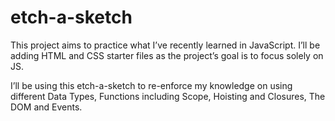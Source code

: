# etch-a-sketch

This project aims to practice what I’ve recently learned in JavaScript. I’ll be adding HTML and CSS starter files as the project’s goal is to focus solely on JS.

I’ll be using this etch-a-sketch to re-enforce my knowledge on using different Data Types, Functions including Scope, Hoisting and Closures, The DOM and Events.
